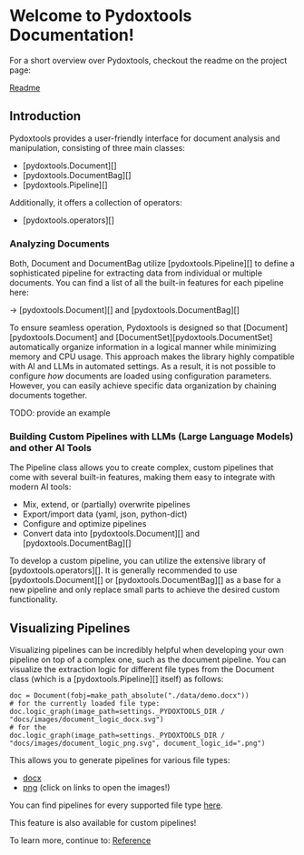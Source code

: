 # Welcome to Pydoxtools Documentation!

For a short overview over Pydoxtools, checkout the readme on the project page:

[Readme](readme_cp)

## Introduction

Pydoxtools provides a user-friendly interface for document analysis and 
manipulation, consisting of three main classes:

- [pydoxtools.Document][]
- [pydoxtools.DocumentBag][]
- [pydoxtools.Pipeline][]

Additionally, it offers a collection of operators:

- [pydoxtools.operators][]

### Analyzing Documents

Both, Document and DocumentBag utilize [pydoxtools.Pipeline][] to define a 
sophisticated pipeline for extracting data from individual or multiple documents. 
You can find a list of all the built-in features for each pipeline here:

-> [pydoxtools.Document][] and [pydoxtools.DocumentBag][] 

To ensure seamless operation, Pydoxtools is designed so that 
[Document][pydoxtools.Document] and [DocumentSet][pydoxtools.DocumentSet] 
automatically organize information in a logical manner while minimizing 
memory and CPU usage. This approach makes the library highly compatible 
with AI and LLMs in automated settings. As a result, it is not possible 
to configure *how* documents are loaded using configuration parameters. 
However, you can easily achieve specific data organization by chaining documents together.

TODO:  provide an example

### Building Custom Pipelines with LLMs (Large Language Models) and other AI Tools

The Pipeline class allows you to create complex, custom pipelines that come
with several built-in features, making them easy to integrate with modern AI tools:

- Mix, extend, or (partially) overwrite pipelines
- Export/import data (yaml, json, python-dict)
- Configure and optimize pipelines
- Convert data into [pydoxtools.Document][] and [pydoxtools.DocumentBag][]

To develop a custom pipeline, you can utilize the extensive library of
[pydoxtools.operators][]. It is generally recommended to use 
[pydoxtools.Document][] or [pydoxtools.DocumentBag][] as a base for 
a new pipeline and only replace small parts to achieve the desired 
custom functionality.

## Visualizing Pipelines

Visualizing pipelines can be incredibly helpful when developing your 
own pipeline on top of a complex one, such as the document pipeline. 
You can visualize the extraction logic for different file types from the Document
class (which is a [pydoxtools.Pipeline][]  itself) as follows:

    doc = Document(fobj=make_path_absolute("./data/demo.docx"))
    # for the currently loaded file type:
    doc.logic_graph(image_path=settings._PYDOXTOOLS_DIR / "docs/images/document_logic_docx.svg")
    # for the 
    doc.logic_graph(image_path=settings._PYDOXTOOLS_DIR / "docs/images/document_logic_png.svg", document_logic_id=".png")

This allows you to generate pipelines for various file types:

- [docx](images/document_logic_.docx.svg)
- [png](images/document_logic_.png.svg)
  (click on links to open the images!)

You can find pipelines for every supported file type 
[here](https://github.com/Xyntopia/pydoxtools/tree/gh-pages/images).

This feature is also available for custom pipelines!

To learn more, continue to: [Reference](reference)